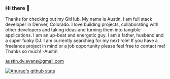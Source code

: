 ### Hi there 👋

Thanks for checking out my GitHub. My name is Austin, I am full stack developer in Denver, Colorado. I love building projects, collaborating with other developers and taking ideas and turning them into tangible applications. I am an up-beat and energetic guy. I am a father, husband and a super funky DJ. I am currently searching for my next role! If you have a freelance project in mind or a job opportunity please feel free to contact me! Thanks so much! 
-Austin

austin.dv.evans@gmail.com

[![Anurag's github stats](https://github-readme-stats.vercel.app/api?username=austin-dv-evans)](https://github.com/anuraghazra/github-readme-stats)

<!--
**Austin-dv-Evans/Austin-dv-Evans** is a ✨ _special_ ✨ repository because its `README.md` (this file) appears on your GitHub profile.

Here are some ideas to get you started:

- 🔭 I’m currently working on ...
- 🌱 I’m currently learning ...
- 👯 I’m looking to collaborate on ...
- 🤔 I’m looking for help with ...
- 💬 Ask me about ...
- 📫 How to reach me: ...
- 😄 Pronouns: ...
- ⚡ Fun fact: ...
-->
